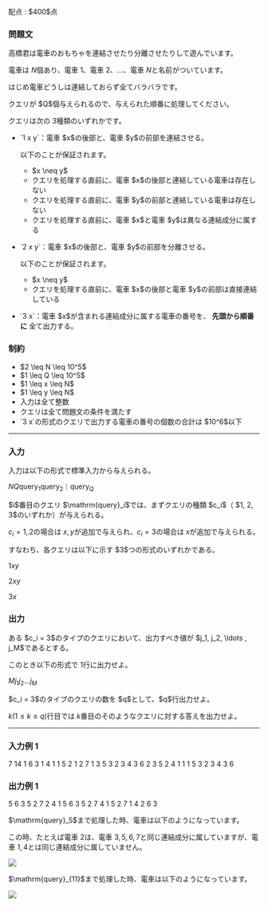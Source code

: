 
<div>

<span>

<span>

<p>
配点 : $400$点
</p>

<div>

<section>

### **問題文**

<p>
高橋君は電車のおもちゃを連結させたり分離させたりして遊んでいます。

電車は $N$個あり、電車 $1$、電車 $2$、$\ldots$、電車 $N$と名前がついています。

はじめ電車どうしは連結しておらず全てバラバラです。  
</p>

<p>
クエリが $Q$個与えられるので、与えられた順番に処理してください。

クエリは次の $3$種類のいずれかです。  
</p>

<ul>

<li>

<p>
`1 x y`：電車 $x$の後部と、電車 $y$の前部を連結させる。

以下のことが保証されます。
</p>

<ul>

<li>
$x \neq y$
</li>

<li>
クエリを処理する直前に、電車 $x$の後部と連結している電車は存在しない 
</li>

<li>
クエリを処理する直前に、電車 $y$の前部と連結している電車は存在しない
</li>

<li>
クエリを処理する直前に、電車 $x$と電車 $y$は異なる連結成分に属する
</li>

</ul>

</li>

<li>

<p>
`2 x y`：電車 $x$の後部と、電車 $y$の前部を分離させる。

以下のことが保証されます。
</p>

<ul>

<li>
$x \neq y$
</li>

<li>
クエリを処理する直前に、電車 $x$の後部と電車 $y$の前部は直接連結している
</li>

</ul>

</li>

<li>

<p>
`3 x`：電車 $x$が含まれる連結成分に属する電車の番号を、
<strong>
先頭から順番に
</strong>
全て出力する。
</p>

</li>

</ul>

</section>

</div>

<div>

<section>

### **制約**

<ul>

<li>
$2 \leq N \leq 10^5$
</li>

<li>
$1 \leq Q \leq 10^5$
</li>

<li>
$1 \leq x \leq N$
</li>

<li>
$1 \leq y \leq N$
</li>

<li>
入力は全て整数
</li>

<li>
クエリは全て問題文の条件を満たす
</li>

<li>
`3 x`の形式のクエリで出力する電車の番号の個数の合計は $10^6$以下
</li>

</ul>

</section>

</div>

---

<div>

<div>

<section>

### **入力**

<p>
入力は以下の形式で標準入力から与えられる。
</p>

<div>

$N$$Q$$\mathrm{query}_1$$\mathrm{query}_2$$\vdots$$\mathrm{query}_Q$
</div>

<p>
$i$番目のクエリ $\mathrm{query}_i$では、まずクエリの種類 $c_i$（ $1, 2, 3$のいずれか）が与えられる。

$c_i = 1,2$の場合は $x,y$が追加で与えられ、$c_i =3$の場合は $x$が追加で与えられる。  
</p>

<p>
すなわち、各クエリは以下に示す $3$つの形式のいずれかである。
</p>

<div>

$1$$x$$y$
</div>

<div>

$2$$x$$y$
</div>

<div>

$3$$x$
</div>

</section>

</div>

<div>

<section>

### **出力**

<p>
ある $c_i = 3$のタイプのクエリにおいて、出力すべき値が $j_1, j_2, \ldots , j_M$であるとする。

このとき以下の形式で $1$行に出力せよ。
</p>

<div>

$M$$j_1$$j_2$$\ldots$$j_M$
</div>

<p>
$c_i = 3$のタイプのクエリの数を $q$として、$q$行出力せよ。

$k (1 \leq k \leq q)$行目では $k$番目のそのようなクエリに対する答えを出力せよ。  
</p>

</section>

</div>

</div>

---

<div>

<section>

### **入力例 1**

<div>

7 14
1 6 3
1 4 1
1 5 2
1 2 7
1 3 5
3 2
3 4
3 6
2 3 5
2 4 1
1 1 5
3 2
3 4
3 6

</div>

</section>

</div>

<div>

<section>

### **出力例 1**

<div>

5 6 3 5 2 7
2 4 1
5 6 3 5 2 7
4 1 5 2 7
1 4
2 6 3

</div>

<p>
$\mathrm{query}_5$まで処理した時、電車は以下のようになっています。

この時、たとえば電車 $2$は、電車 $3,5,6,7$と同じ連結成分に属していますが、電車 $1,4$とは同じ連結成分に属していません。  
</p>

<p>

<img src="https://img.atcoder.jp/ghi/dbfd2666776e351752bba67e9b65fafa.png">

</img>

</p>

<p>
$\mathrm{query}_{11}$まで処理した時、電車は以下のようになっています。  
</p>

<p>

<img src="https://img.atcoder.jp/ghi/dad814ca77ec58f31cb88c62b9825bef.png">

</img>

</p>

</section>

</div>

</span>

</span>

</div>
